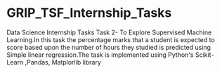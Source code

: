 # GRIP_TSF_Internship_Tasks
Data Science Internship Tasks
Task 2- To Explore Supervised Machine Learning.In this task the percentage marks that a student is expected to score based upon the number of hours they studied is predicted 
using Simple linear regression.The task is implemented using Python's Scikit-Learn ,Pandas, Matplorlib library
